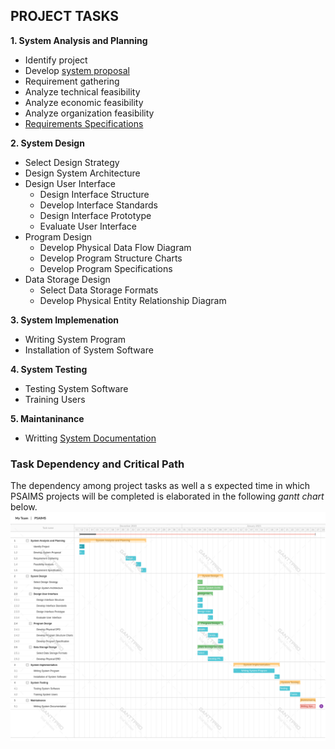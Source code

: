## PROJECT TASKS

**1. System Analysis and Planning**
 - Identify project 
 - Develop [system proposal](../proposal.md)
 - Requirement gathering
 - Analyze technical feasibility
 - Analyze economic feasibility
 - Analyze organization feasibility
 - [Requirements Specifications](https://github.com/mrblack360/PSAIMS/wiki/Functional-Requirements)
 
**2. System Design**
 - Select Design Strategy
 - Design System Architecture
 - Design User Interface
   - Design Interface Structure
   - Develop Interface Standards
   - Design Interface Prototype
   - Evaluate User Interface
 - Program Design 
   - Develop Physical Data Flow Diagram
   - Develop Program Structure Charts
   - Develop Program Specifications
 - Data Storage Design
   - Select Data Storage Formats
   - Develop Physical Entity Relationship Diagram
   
**3. System Implemenation**
 - Writing System Program
 - Installation of System Software
 
**4. System Testing**
 - Testing System Software
 - Training Users
 
 **5. Maintaninance**
  - Writting [System Documentation]()
  
### Task Dependency and Critical Path
The dependency among project tasks as well a s expected time in which PSAIMS projects will be completed is elaborated in the following *gantt chart* below.
![Gantt Chart](ganttChart.png)
